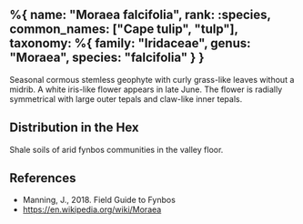 %{
    name: "Moraea falcifolia",
    rank: :species,
    common_names: ["Cape tulip", "tulp"],
    taxonomy: %{
        family: "Iridaceae",
        genus: "Moraea",
        species: "falcifolia"
    }
}
---

Seasonal cormous stemless geophyte with curly grass-like leaves without a midrib. A white iris-like flower appears in late June. The flower is
radially symmetrical with large outer tepals and claw-like inner tepals.

<!-- read more -->

## Distribution in the Hex

Shale soils of arid fynbos communities in the valley floor.

## References

* Manning, J., 2018. Field Guide to Fynbos
* https://en.wikipedia.org/wiki/Moraea
